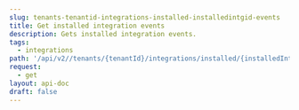 ```yaml
---
slug: tenants-tenantid-integrations-installed-installedintgid-events
title: Get installed integration events
description: Gets installed integration events.
tags:
  - integrations
path: '/api/v2//tenants/{tenantId}/integrations/installed/{installedIntgId}/events'
request:
  - get
layout: api-doc
draft: false
---
```

